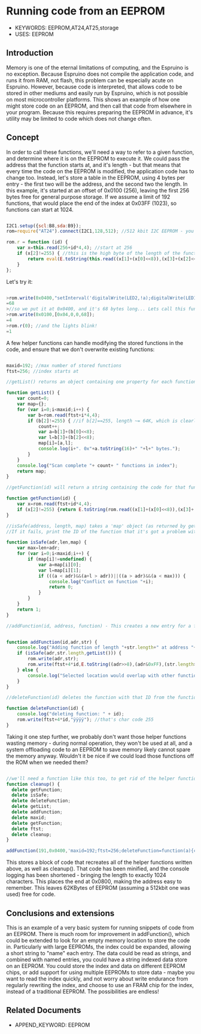 <!--- Copyright (c) 2015 Spence Konde. See the file LICENSE for copying permission. -->
Running code from an EEPROM
===============================

* KEYWORDS: EEPROM,AT24,AT25,storage
* USES: EEPROM

Introduction
-----------
Memory is one of the eternal limitations of computing, and the Espruino is no exception. Because Espruino does not compile the application code, and runs it from RAM, not flash, this problem can be especially acute on Espruino. However, because code is interpreted, that allows code to be stored in other mediums and easily run by Espruino, which is not possible on most microcontroller platforms. This shows an example of how one might store code on an EEPROM, and then call that code from elsewhere in your program. Because this requires preparing the EEPROM in advance, it's utility may be limited to code which does not change often. 

Concept
------------
In order to call these functions, we'll need a way to refer to a given function, and determine where it is on the EEPROM to execute it. We could pass the address that the function starts at, and it's length - but that means that every time the code on the EEPROM is modified, the application code has to change too. Instead, let's store a table in the EEPROM, using 4 bytes per entry - the first two will be the address, and the second two the length. In this example, it's started at an offset of 0x0100 (256), leaving the first 256 bytes free for general purpose storage. If we assume a limit of 192 functions, that would place the end of the index at 0x03FF (1023), so functions can start at 1024. 

```JavaScript

I2C1.setup({scl:B8,sda:B9});
rom=require("AT24").connect(I2C1,128,512); //512 kbit I2C EEPROM - you could use SPI EEPROM if you prefer; OneWire EEPROMs are too small.

rom.r = function (id) {
	var x=this.read(256+id*4,4); //start at 256
	if (x[2]!=255) { //this is the high byte of the length of the function we're calling - no funtion could be that long, so we're reading a blank index entry. 
		return eval(E.toString(this.read((x[1]+(x[0]<<8)),(x[3]+(x[2]<<8)))));
	}
};

```

Let's try it:

```javascript

>rom.write(0x0400,"setInterval('digitalWrite(LED2,!a);digitalWrite(LED1,a);a=!a;',1000)"); 
=68
>//so we put it at 0x0400, and it's 68 bytes long... Lets call this function 0, so it's index entry will start at 0x100
>rom.write(0x0100,[0x04,0,0,68]);
=4
>rom.r(0); //and the lights blink!
=1

```

A few helper functions can handle modifying the stored functions in the code, and ensure that we don't overwrite existing functions:

```javascript

maxid=192; //max number of stored functions
ftst=256; //index starts at

//getList() returns an object containing one property for each function listed in the function index on the rom, and also prints out it's progress in human readable format to assist the operator in loading the rom.

function getList() {
	var count=0;
	var map={};
	for (var i=0;i<maxid;i++) {
		var b=rom.read(ftst+i*4,4);
		if (b[2]!=255) { //if b[2]==255, length ~= 64K, which is clearly not valid data. 
			count++;
			var a=b[1]+(b[0]<<8);
			var l=b[3]+(b[2]<<8);
			map[i]=[a,l];
			console.log(i+". 0x"+a.toString(16)+" "+l+" bytes."); 
		}
	}
	console.log("Scan complete "+ count+ " functions in index"); 
	return map;
}

//getFunction(id) will return a string containing the code for that function, assuming it exists. 

function getFunction(id) {
	var x=rom.read(ftst+id*4,4);
	if (x[2]!=255) {return E.toString(rom.read((x[1]+(x[0]<<8)),(x[3]+(x[2]<<8))));}
}

//isSafe(address, length, map) takes a 'map' object (as returned by getList()), and returns 1 if a function of specified length can be placed in the specified address without overwriting something. 
//If it fails, print the ID of the function that it's got a problem with. 

function isSafe(adr,len,map) {
	var max=len+adr;
	for (var i=0;i<maxid;i++) {
		if (map[i]!=undefined) {
			var a=map[i][0];
			var l=map[i][1];
			if (((a < adr)&&(a+l > adr))||((a > adr)&&(a < max))) {
				console.log("Conflict on function "+i);
				return 0;
			}
		}
	}
	return 1;
}

//addFunction(id, address, function) - This creates a new entry for a function of 'id', located at 'address' in the function index, and writes that and the function (supplied as a string) to the rom, provided that that can be done without overwriting another function.


function addFunction(id,adr,str) {
	console.log("Adding function of length "+str.length+" at address "+adr+" with ID: "+id);
	if (isSafe(adr,str.length,getList())) {
		rom.write(adr,str);
		rom.write(ftst+4*id,E.toString((adr>>8),(adr&0xFF),(str.length>>8),(str.length&0xFF)));
	} else {
		console.log("Selected location would overlap with other function!");
	}
}

//deleteFunction(id) deletes the function with that ID from the function index. Nothing is done to the stored code itself, but it will now not be protected from overwriting by isSafe(). 

function deleteFunction(id) {
	console.log("deleting function: " + id);
	rom.write(ftst+4*id,"ÿÿÿÿ"); //that's char code 255
}

```

Taking it one step further, we probably don't want those helper functions wasting memory - during normal operation, they won't be used at all, and a system offloading code to an EEPROM to save memory likely cannot spare the memory anyway. Wouldn't it be nice if we could load those functions off the ROM when we needed them? 

```javascript

//we'll need a function like this too, to get rid of the helper functions when we're done. 
function cleanup() {
  delete getFunction;
  delete isSafe;
  delete deleteFunction;
  delete getList;
  delete addFunction;
  delete maxid;
  delete getFunction;
  delete ftst;
  delete cleanup;
}

addFunction(191,0x0400,'maxid=192;ftst=256;deleteFunction=function(a){console.log("del func: "+a);rom.write(ftst+4*a,"ÿÿÿÿ")};getList=function(){for(var a=0,d={},b=0;b<maxid;b++){var c=rom.read(ftst+4*b,4);if(255!=c[2]){a++;var e=c[1]+(c[0]<<8),c=c[3]+(c[2]<<8);d[b]=[e,c];console.log(b+". 0x"+e.toString(16)+" "+c+" bytes.")}}console.log("Scan: "+a+"");return d};getFunction=function(a){a=rom.read(ftst+4*a,4);if(255!=a[2])return E.toString(rom.read(a[1]+(a[0]<<8),a[3]+(a[2]<<8)))};isSafe=function(a,d,b){d+=a;for(var c=0;c<maxid;c++)if(void 0!=b[c]){var e=b[c][0],f=b[c][1];if(e<a&&e+f>a||e>a&&e<d)return console.log("Conflict w/"+c),0}return 1};cleanup=function(){delete getFunction;delete isSafe;delete deleteFunction;delete getList;delete addFunction;delete maxid;delete getFunction;delete ftst;delete cleanup};addFunction=function(a,d,b){console.log("Add func: L="+b.length+" @ "+d+" ID: "+a);isSafe(d,b.length,getList())?(rom.write(d,b),rom.write(ftst+4*a,E.toString(d>>8,d&255,b.length>>8,b.length&255))):console.log("Location conflict")};')

```

This stores a block of code that recreates all of the helper functions written above, as well as cleanup(). That code has been minified, and the console logging has been shortened - bringing the length to exactly 1024 characters. This places the end at 0x0800, making the address easy to remember. This leaves 62KBytes of EEPROM (assuming a 512kbit one was used) free for code. 

Conclusions and extensions
--------

This is an example of a very basic system for running snippets of code from an EEPROM. There is much room for improvement in addFunction(), which could be extended to look for an empty memory location to store the code in. Particularly with large EEPROMs, the index could be expanded, allowing a short string to "name" each entry. The data could be read as strings, and combined with named entries, you could have a string indexed data store on an EEPROM. You could store the index and data on different EEPROM chips, or add support for using multiple EEPROMs to store data - maybe you want to read the index quickly, and not worry about write endurance from regularly rewriting the index, and choose to use an FRAM chip for the index, instead of a traditional EEPROM. The possibilities are endless!

Related Documents
------
* APPEND_KEYWORD: EEPROM
